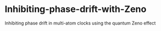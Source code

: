 # Inhibiting-phase-drift-with-Zeno
Inhibiting phase drift in multi-atom clocks using the quantum Zeno effect
